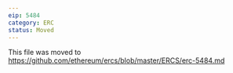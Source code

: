 ```yaml
---
eip: 5484
category: ERC
status: Moved
---
```


This file was moved to https://github.com/ethereum/ercs/blob/master/ERCS/erc-5484.md
